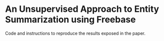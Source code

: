 # An Unsupervised Approach to Entity Summarization using Freebase

Code and instructions to reproduce the results exposed in the paper.
